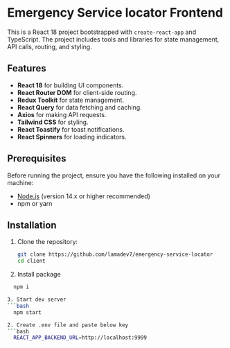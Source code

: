 # Emergency Service locator Frontend

This is a React 18 project bootstrapped with `create-react-app` and TypeScript. The project includes tools and libraries for state management, API calls, routing, and styling.

## Features

- **React 18** for building UI components.
- **React Router DOM** for client-side routing.
- **Redux Toolkit** for state management.
- **React Query** for data fetching and caching.
- **Axios** for making API requests.
- **Tailwind CSS** for styling.
- **React Toastify** for toast notifications.
- **React Spinners** for loading indicators.

## Prerequisites

Before running the project, ensure you have the following installed on your machine:

- [Node.js](https://nodejs.org/) (version 14.x or higher recommended)
- npm or yarn

## Installation

1. Clone the repository:

   ```bash
   git clone https://github.com/lamadev7/emergency-service-locator
   cd client

2. Install package
  ```bash
    npm i 

3. Start dev server
  ```bash
    npm start

2. Create .env file and paste below key
  ```bash
    REACT_APP_BACKEND_URL=http://localhost:9999
